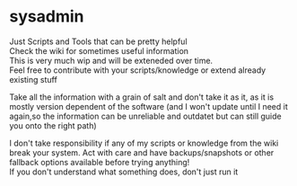 # sysadmin
Just Scripts and Tools that can be pretty helpful  
Check the wiki for sometimes useful information  
This is very much wip and will be exteneded over time.  
Feel free to contribute with your scripts/knowledge or extend already existing stuff  
  

Take all the information with a grain of salt and don't take it as it, as it is mostly version dependent of the software (and I won't update until I need it again,so the information can be unreliable and outdatet but can still guide you onto the right path)  
  
I don't take responsibility if any of my scripts or knowledge from the wiki break your system. Act with care and have backups/snapshots or other fallback options available before trying anything!  
If you don't understand what something does, don't just run it
